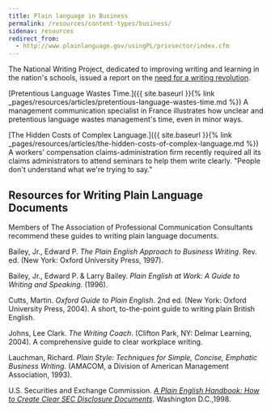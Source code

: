 ```yaml
---
title: Plain language in Business
permalink: /resources/content-types/business/
sidenav: resources
redirect_from:
  - http://www.plainlanguage.gov/usingPL/privsector/index.cfm
---
```


The National Writing Project, dedicated to improving writing and learning in the nation's schools, issued a report on the [need for a writing revolution](http://www.writingcommission.org/prod_downloads/writingcom/neglectedr.pdf).

[Pretentious Language Wastes Time.]({{ site.baseurl }}{% link _pages/resources/articles/pretentious-language-wastes-time.md %}) A management communication specialist in France illustrates how unclear and pretentious language wastes management's time, even in minor ways.

[The Hidden Costs of Complex Language.]({{ site.baseurl }}{% link _pages/resources/articles/the-hidden-costs-of-complex-language.md %}) A workers' compensation claims-administration firm recently required all its claims administrators to attend seminars to help them write clearly. "People don't understand what we're trying to say."

## Resources for Writing Plain Language Documents

Members of The Association of Professional Communication Consultants recommend these guides to writing plain language documents.

Bailey, Jr., Edward P. _The Plain English Approach to Business Writing_. Rev. ed. (New York: Oxford University Press, 1997).

Bailey, Jr., Edward P. & Larry Bailey. _Plain English at Work: A Guide to Writing and Speaking_. (1996).

Cutts, Martin. _Oxford Guide to Plain English_. 2nd ed. (New York: Oxford University Press, 2004). A short, to-the-point guide to writing plain British English.

Johns, Lee Clark. _The Writing Coach_. (Clifton Park, NY: Delmar Learning, 2004). A comprehensive guide to clear workplace writing.

Lauchman, Richard. _Plain Style: Techniques for Simple, Concise, Emphatic Business Writing_. (AMACOM, a Division of American Management Association, 1993).

U.S. Securities and Exchange Commission. [_A Plain English Handbook: How to Create Clear SEC Disclosure Documents_](http://www.sec.gov/pdf/handbook.pdf). Washington D.C.,1998.
